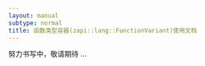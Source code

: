 ```yaml
---
layout: manual
subtype: normal
title: 函数类型容器(zapi::lang::FunctionVariant)使用文档
---
```

努力书写中，敬请期待 ... 